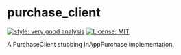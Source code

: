 # purchase_client

[![style: very good analysis][very_good_analysis_badge]][very_good_analysis_link]
[![License: MIT][license_badge]][license_link]

A PurchaseClient stubbing InAppPurchase implementation.

[license_badge]: https://img.shields.io/badge/license-MIT-blue.svg
[license_link]: https://opensource.org/licenses/MIT
[very_good_analysis_badge]: https://img.shields.io/badge/style-very_good_analysis-B22C89.svg
[very_good_analysis_link]: https://pub.dev/packages/very_good_analysis
